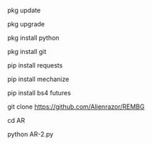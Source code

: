 pkg update

pkg upgrade

pkg install python

pkg install git

pip install requests

pip install mechanize

pip install bs4 futures

git clone https://github.com/Alienrazor/REMBG

cd AR

python AR-2.py
